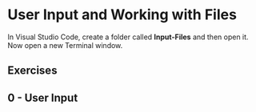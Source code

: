 # User Input and Working with Files

In Visual Studio Code, create a folder called **Input-Files** and then open it. Now open a new Terminal window. 

## Exercises

## 0 - User Input